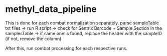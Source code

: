 # methyl_data_pipeline


This is done for each combat normalization separately. 
parse sampleTable txt files -> run R script -> check for Sentrix Barcode + Sample Section in the samplesTable -> if same one is found, replace the header with the sampleID (if not, remove the column) 

After this, 
run combat processing for each respective runs. 